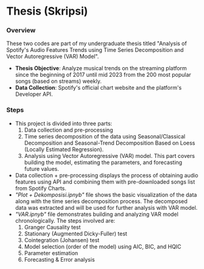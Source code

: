 # Thesis (Skripsi)

### Overview
These two codes are part of my undergraduate thesis titled "Analysis of Spotify's Audio Features Trends using Time Series Decomposition and Vector Autoregressive (VAR) Model".
- **Thesis Objective**: Analyze musical trends on the streaming platform since the beginning of 2017 until mid 2023 from the 200 most popular songs (based on streams) weekly.
- **Data Collection**: Spotify's official chart website and the platform's Developer API.

### Steps
- This project is divided into three parts:
  1. Data collection and pre-processing
  2. Time series decomposition of the data using Seasonal/Classical Decomposition and Seasonal-Trend Decomposition Based on Loess (Locally Estimated Regression).
  3. Analysis using Vector Autoregressive (VAR) model. This part covers building the model, estimating the parameters, and forecasting future values. 
- Data collection + pre-processing displays the process of obtaining audio features using API and combining them with pre-downloaded songs list from Spotify Charts. 
- *"Plot + Dekomposisi.ipnyb"* file shows the basic visualization of the data along with the time series decomposition process. The decomposed data was extracted and will be used for further analysis with VAR model.
- *"VAR.ipnyb"* file demonstrates building and analyzing VAR model chronologically. The steps involved are:
  1. Granger Causality test
  2. Stationary (Augmented Dicky-Fuller) test
  3. Cointegration (Johansen) test
  4. Model selection (order of the model) using AIC, BIC, and HQIC
  5. Parameter estimation
  6. Forecasting & Error analysis
